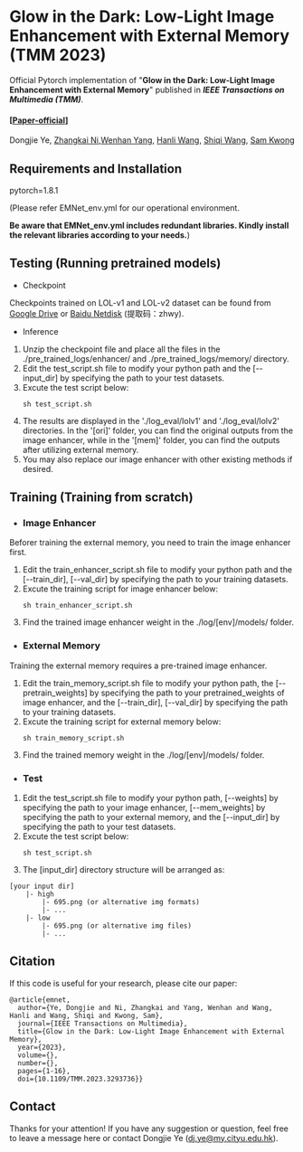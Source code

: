 # Glow in the Dark: Low-Light Image Enhancement with External Memory (TMM 2023)


Official Pytorch implementation of "**Glow in the Dark: Low-Light Image Enhancement with External Memory**" published in ***IEEE Transactions on  Multimedia (TMM)***.
#### [[Paper-official](https://ieeexplore.ieee.org/document/10177254)] 
Dongjie Ye, [Zhangkai Ni](https://eezkni.github.io/),[Wenhan Yang](https://flyywh.github.io/), [Hanli Wang](https://mic.tongji.edu.cn/51/91/c9778a86417/page.htm), [Shiqi Wang](https://www.cs.cityu.edu.hk/~shiqwang/), [Sam Kwong](http://www6.cityu.edu.hk/stfprofile/cssamk.htm)

## Requirements and Installation
pytorch=1.8.1

(Please refer EMNet_env.yml for our operational environment.  

**Be aware that EMNet_env.yml includes redundant libraries. Kindly install the relevant libraries according to your needs.**)

## Testing (Running pretrained models)
- Checkpoint

Checkpoints trained on LOL-v1 and LOL-v2 dataset can be found from [Google Drive](https://drive.google.com/file/d/18Fmnlf6qXmH8Op12DsiiH_w-qCZsqKhG/view?usp=sharing) or [Baidu Netdisk](https://pan.baidu.com/s/1RqPGNd65sz009azA2E6F5A?pwd=zhwy ) (提取码：zhwy). 


- Inference
1. Unzip the checkpoint file and place all the files in the ./pre_trained_logs/enhancer/ and ./pre_trained_logs/memory/ directory.
2. Edit the test_script.sh file to modify your python path and the [--input_dir] by specifying the path to your test datasets.
3. Excute the test script below:
    ```
    sh test_script.sh
    ```
4. The results are displayed in the './log_eval/lolv1' and './log_eval/lolv2' directories. In the '[ori]' folder, you can find the original outputs from the image enhancer, while in the '[mem]' folder, you can find the outputs after utilizing external memory.
5. You may also replace our image enhancer with other existing methods if desired.

## Training (Training from scratch)
- ### Image Enhancer

Beforer training the external memory, you need to train the image enhancer first.
1. Edit the train_enhancer_script.sh file to modify your python path and the [--train_dir], [--val_dir] by specifying the path to your training datasets.
2. Excute the training script for image enhancer below:
    ```
    sh train_enhancer_script.sh
    ```
3. Find the trained image enhancer weight in the ./log/[env]/models/ folder.



- ### External Memory
  
Training the external memory requires a pre-trained image enhancer.
1. Edit the train_memory_script.sh file to modify your python path, the [--pretrain_weights] by specifying the path to your pretrained_weights of image enhancer, and the [--train_dir], [--val_dir] by specifying the path to your training datasets.
2.  Excute the training script for external memory below:
    ```
    sh train_memory_script.sh
    ```
3. Find the trained memory weight in the ./log/[env]/models/ folder.

- ### Test
1. Edit the test_script.sh file to modify your python path, [--weights] by specifying the path to your image enhancer, [--mem_weights] by specifying the path to your external memory, and the [--input_dir] by specifying the path to your test datasets.
2. Excute the test script below:
    ```
    sh test_script.sh
    ```
3. The [input_dir] directory structure will be arranged as:
```
[your input dir]
    |- high
        |- 695.png (or alternative img formats)
        |- ...
    |- low
        |- 695.png (or alternative img files)
        |- ...
```

## Citation
If this code is useful for your research, please cite our paper:

```
@article{emnet,
  author={Ye, Dongjie and Ni, Zhangkai and Yang, Wenhan and Wang, Hanli and Wang, Shiqi and Kwong, Sam},
  journal={IEEE Transactions on Multimedia}, 
  title={Glow in the Dark: Low-Light Image Enhancement with External Memory}, 
  year={2023},
  volume={},
  number={},
  pages={1-16},
  doi={10.1109/TMM.2023.3293736}}
```

## Contact

Thanks for your attention! If you have any suggestion or question, feel free to leave a message here or contact Dongjie Ye (dj.ye@my.cityu.edu.hk).
   
